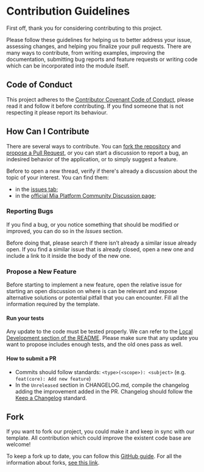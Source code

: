 # Contribution Guidelines

First off, thank you for considering contributing to this project.

Please follow these guidelines for helping us to better address your issue, assessing changes, and helping you finalize 
your pull requests. There are many ways to contribute, from writing examples, improving the documentation, submitting
bug reports and feature requests or writing code which can be incorporated into the module itself.

## Code of Conduct

This project adheres to the [Contributor Covenant Code of Conduct](CODE_OF_CONDUCT.md), please read it and follow it
before contributing. If you find someone that is not respecting it please report its behaviour.

## How Can I Contribute

There are several ways to contribute. You can [fork the repository](#fork) and [propose a Pull Request](CONTRIBUTING.md#how-to-submit-a-pr), or you can start a discussion to report a bug, an indesired behavior of the application, or to simply suggest a feature.

Before to open a new thread, verify if there's already a discussion about the topic of your interest. You can find them:
- in the [issues tab](https://github.com/mia-platform/crud-service/issues);
- in the [official Mia Platform Community Discussion page](https://github.com/mia-platform/community/discussions?discussions_q=label%3A%22CRUD+Service%22);

### Reporting Bugs

If you find a bug, or you notice something that should be modified or improved, you can do so in the *Issues* section.

Before doing that, please search if there isn’t already a similar issue already open. If you find a similar issue
that is already closed, open a new one and include a link to it inside the body of the new one.

### Propose a New Feature

Before starting to implement a new feature, open the relative issue for starting an open discussion on where is can be
relevant and expose alternative solutions or potential pitfall that you can encounter. Fill all the information required
by the template.

#### Run your tests

Any update to the code must be tested properly. We can refer to the [Local Development section of the README](./README.md#local-development). Please make sure that any update you want to propose includes enough tests, and the old ones pass as well.

#### How to submit a PR

* Commits should follow standards: `<type>(<scope>): <subject>` (e.g. `feat(core): Add new feature`)
* In the `Unreleased` section in CHANGELOG.md, compile the changelog adding the improvement added in the PR.
  Changelog should follow the [Keep a Changelog](https://keepachangelog.com/en/1.0.0/) standard.

## Fork

If you want to fork our project, you could make it and keep in sync with our template.
All contribution which could improve the existent code base are welcome!

To keep a fork up to date, you can follow this [GitHub guide](https://docs.github.com/en/github/collaborating-with-issues-and-pull-requests/syncing-a-fork).
For all the information about forks, [see this link](https://docs.github.com/en/github/collaborating-with-issues-and-pull-requests/working-with-forks).